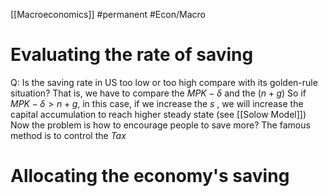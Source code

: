 [[Macroeconomics]]
#permanent #Econ/Macro 
# Evaluating the rate of saving
Q: Is the saving rate in US too low or too high compare with its golden-rule situation?
That is, we have to compare the $MPK-\delta$ and the $(n+g)$
So if $MPK-\delta>n+g$, in this case, if we increase the $s$ , we will increase the capital accumulation to reach higher steady state (see [[Solow Model]])
Now the problem is how to encourage people to save more?
The famous method is to control the *Tax*
# Allocating the economy's saving
